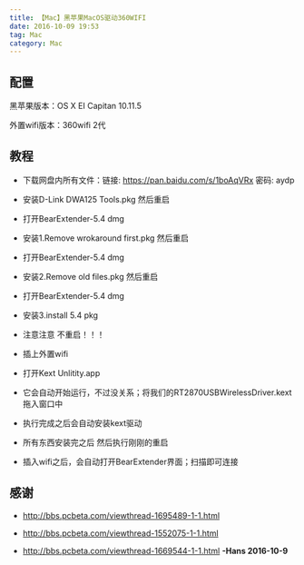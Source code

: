 ```yaml
---
title: 【Mac】黑苹果MacOS驱动360WIFI
date: 2016-10-09 19:53
tag: Mac
category: Mac
---
```

## 配置

黑苹果版本：OS X EI Capitan 10.11.5

外置wifi版本：360wifi 2代
<!-- more -->

## 教程

* 下载网盘内所有文件：链接: https://pan.baidu.com/s/1boAqVRx 密码: aydp

* 安装D-Link DWA125 Tools.pkg  然后重启

* 打开BearExtender-5.4 dmg

* 安装1.Remove wrokaround first.pkg 然后重启

* 打开BearExtender-5.4 dmg

* 安装2.Remove old files.pkg 然后重启

* 打开BearExtender-5.4 dmg

* 安装3.install 5.4 pkg

* 注意注意 不重启！！！

* 插上外置wifi

* 打开Kext Unlitity.app

* 它会自动开始运行，不过没关系；将我们的RT2870USBWirelessDriver.kext拖入窗口中

* 执行完成之后会自动安装kext驱动

* 所有东西安装完之后  然后执行刚刚的重启

* 插入wifi之后，会自动打开BearExtender界面；扫描即可连接



## 感谢

* http://bbs.pcbeta.com/viewthread-1695489-1-1.html

* http://bbs.pcbeta.com/viewthread-1552075-1-1.html

* http://bbs.pcbeta.com/viewthread-1669544-1-1.html
**-Hans 2016-10-9**
